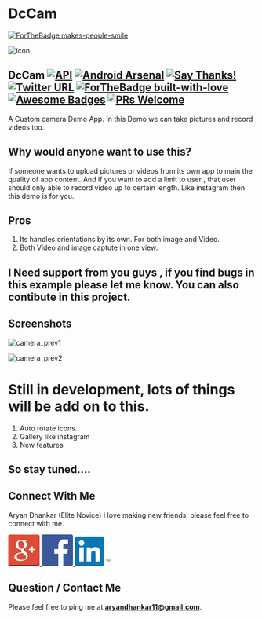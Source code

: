 
#                   DcCam

[![ForTheBadge makes-people-smile](http://ForTheBadge.com/images/badges/makes-people-smile.svg)](http://ForTheBadge.com)

![icon](https://user-images.githubusercontent.com/15318984/52332159-ed979d80-2a1f-11e9-985b-7cc600261efe.png)

## DcCam [![API](https://img.shields.io/badge/API-15%2B-red.svg)](https://android-arsenal.com/api?level=15) [![Android Arsenal]( https://img.shields.io/badge/Android%20Arsenal-DcCam-green.svg?style=flat )]( https://android-arsenal.com/details/1/7064 ) [![Say Thanks!](https://img.shields.io/badge/Say%20Thanks-!-1EAEDB.svg)](https://saythanks.io/to/GitEliteNovice) [![Twitter URL](https://img.shields.io/twitter/url/https/twitter.com/fold_left.svg?style=social&label=Follow%20%40elite_novice)](https://twitter.com/elite_novice) [![ForTheBadge built-with-love](http://ForTheBadge.com/images/badges/built-with-love.svg)](https://GitHub.com/Naereen/) [![Awesome Badges](https://img.shields.io/badge/badges-awesome-green.svg)](https://github.com/Naereen/badges) [![PRs Welcome](https://img.shields.io/badge/PRs-welcome-brightgreen.svg?style=flat-square)](http://makeapullrequest.com)

A Custom camera Demo App. In this Demo we can take pictures and record videos too.


## Why would anyone want to use this?
If someone wants to upload pictures or videos from its own app to main the quality of app content. And if you want to add a limit to user , that user should only able to record video up to certain length. Like instagram then this demo is for you.

## Pros 
1. Its handles orientations by its own. For both image and Video.
2. Both Video and image captute in one view.


## I Need support from you guys , if you find bugs in this example please let me know. You can also contibute in this project.

## Screenshots
![camera_prev1](https://user-images.githubusercontent.com/15318984/43355909-b9f91cee-9283-11e8-9f86-a245b22d3df5.png)

![camera_prev2](https://user-images.githubusercontent.com/15318984/43355910-ba34d8b0-9283-11e8-987a-8e457c8878dd.png)


# Still in development, lots of things will be add on to this.
1. Auto rotate icons.
2. Gallery like instagram
3. New features
## So stay tuned.... 


Connect With Me
-----------

Aryan Dhankar (Elite Novice)
I love making new friends, please feel free to connect with me.

<a href="https://plus.google.com/u/0/+AryanDhankar">
  <img alt="Connect me on Google+" src="/art/gplus.png" />
</a>
<a href="https://www.facebook.com/aryan.dhankar.3">
  <img alt="Connect me on Facebook" src="/art/fb.png" width="64" height="64" />
</a>
<a href="https://www.linkedin.com/in/aryan-dhankar-961b50117/">
  <img alt="Connect me on LinkedIn" src="/art/linkedin.png" />
</a>


Question / Contact Me
---------------------
Please feel free to ping me at **aryandhankar11@gmail.com**.
